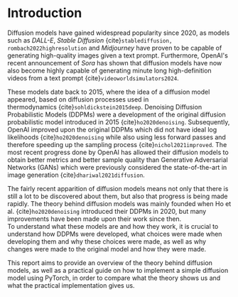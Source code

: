 # Introduction

Diffusion models have gained widespread popularity since 2020, as models
such as *DALL-E*, *Stable Diffusion* {cite}`stablediffusion, rombach2022highresolution`
and *Midjourney*
have proven to be capable of generating high-quality images given a text
prompt. Furthermore, OpenAI's recent announcement of *Sora* has shown
that diffusion models have now also become highly capable of generating
minute long high-definition videos from a text
prompt {cite}`videoworldsimulators2024`.

These models date back to 2015, where the idea of a diffusion model
appeared, based on diffusion processes used in
thermodynamics {cite}`sohldickstein2015deep`.
Denoising Diffusion Probabilistic Models (DDPMs) were a development of
the original diffusion probabilistic model introduced in
2015 {cite}`ho2020denoising`.
Subsequently, OpenAI improved upon the original DDPMs which did not have
ideal log likelihoods {cite}`ho2020denoising` while also using less forward
passes and therefore speeding up the sampling
process {cite}`nichol2021improved`.
The most recent progress done by OpenAI has allowed their diffusion
models to obtain better metrics and better sample quality than
Generative Adversarial Networks (GANs) which were previously considered
the state-of-the-art in image generation {cite}`dhariwal2021diffusion`.

The fairly recent apparition of diffusion models means not only that
there is still a lot to be discovered about them, but also that progress
is being made rapidly.
The theory behind diffusion models was mainly founded when Ho et
al. {cite}`ho2020denoising` introduced their DDPMs in 2020, but many
improvements have been made upon their work since then.\
To understand what these models are and how they work, it is crucial to
understand how DDPMs were developed, what choices were made when
developing them and why these choices were made, as well as why changes
were made to the original model and how they were made.

This report aims to provide an overview of the theory behind diffusion
models, as well as a practical guide on how to implement a simple
diffusion model using PyTorch, in order to compare what the theory shows
us and what the practical implementation gives us.

```{bibliography}
```